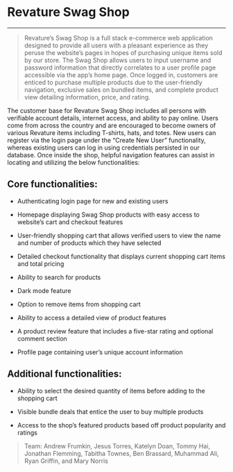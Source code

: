 # Revature Swag Shop 

_____________________________________________________________________________________ 

> Revature’s Swag Shop is a full stack e-commerce web application designed to provide all users with a pleasant experience as they peruse the website’s pages in hopes of purchasing unique items sold by our store. The Swag Shop allows users to input username and password information that directly correlates to a user profile page accessible via the app’s home page. Once logged in, customers are enticed to purchase multiple products due to the user-friendly navigation, exclusive sales on bundled items, and complete product view detailing information, price, and rating.  

The customer base for Revature Swag Shop includes all persons with verifiable account details, internet access, and ability to pay online. Users come from across the country and are encouraged to become owners of various Revature items including T-shirts, hats, and totes. New users can register via the login page under the “Create New User” functionality, whereas existing users can log in using credentials persisted in our database. Once inside the shop, helpful navigation features can assist in locating and utilizing the below functionalities:  

 

## Core functionalities: 

- Authenticating login page for new and existing users  

- Homepage displaying Swag Shop products with easy access to website’s cart and checkout features 

- User-friendly shopping cart that allows verified users to view the name and number of products which they have selected 

- Detailed checkout functionality that displays current shopping cart items and total pricing 

- Ability to search for products  

- Dark mode feature 

- Option to remove items from shopping cart 

- Ability to access a detailed view of product features 

- A product review feature that includes a five-star rating and optional comment section 

- Profile page containing user’s unique account information 

## Additional functionalities: 

- Ability to select the desired quantity of items before adding to the shopping cart 

- Visible bundle deals that entice the user to buy multiple products  

- Access to the shop’s featured products based off product popularity and ratings 

 

 

 

> Team: Andrew Frumkin, Jesus Torres, Katelyn Doan, Tommy Hai, Jonathan Flemming, Tabitha Townes, Ben Brassard, Muhammad Ali, Ryan Griffin, and Mary Norris 
